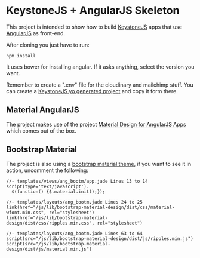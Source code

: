 # KeystoneJS + AngularJS Skeleton

This project is intended to show how to build [KeystoneJS](http://keystonejs.com) apps that use [AngularJS](https://angularjs.org) as front-end.

After cloning you just have to run:

    npm install
  
It uses bower for installing angular. If it asks anything, select the version you want.

Remember to create a ".env" file for the cloudinary and mailchimp stuff. You can create a [KeystoneJS yo generated project](https://github.com/keystonejs/generator-keystone) and copy it form there.

## Material AngularJS

The project makes use of the project [Material Design for AngularJS Apps](https://github.com/angular/material) which comes out of the box.

## Bootstrap Material

The project is also using a [bootstrap material theme](http://fezvrasta.github.io/bootstrap-material-design/), if you want to see it in action, uncomment the following:

    //- templates/views/ang_bootm/app.jade Lines 13 to 14
    script(type='text/javascript').
      $(function() {$.material.init();});
      
    //- templates/layouts/ang_bootm.jade Lines 24 to 25
    link(href="/js/lib/bootstrap-material-design/dist/css/material-wfont.min.css", rel="stylesheet")
    link(href="/js/lib/bootstrap-material-design/dist/css/ripples.min.css", rel="stylesheet")
    
    //- templates/layouts/ang_bootm.jade Lines 63 to 64
    script(src="/js/lib/bootstrap-material-design/dist/js/ripples.min.js")
    script(src="/js/lib/bootstrap-material-design/dist/js/material.min.js")


